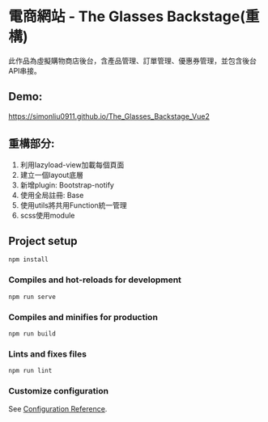 # 電商網站 - The Glasses Backstage(重構)
此作品為虛擬購物商店後台，含產品管理、訂單管理、優惠券管理，並包含後台API串接。
## Demo:
https://simonliu0911.github.io/The_Glasses_Backstage_Vue2
## 重構部分:
1. 利用lazyload-view加載每個頁面
2. 建立一個layout底層
3. 新增plugin: Bootstrap-notify
4. 使用全局註冊: Base
5. 使用utils將共用Function統一管理
6. scss使用module
## Project setup
```
npm install
```

### Compiles and hot-reloads for development
```
npm run serve
```

### Compiles and minifies for production
```
npm run build
```

### Lints and fixes files
```
npm run lint
```

### Customize configuration
See [Configuration Reference](https://cli.vuejs.org/config/).
